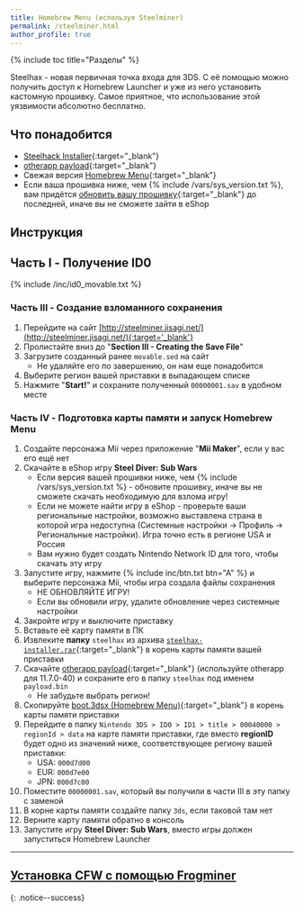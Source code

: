 ```yaml
---
title: Homebrew Menu (используя Steelminer)
permalink: /steelminer.html
author_profile: true
---
```

{% include toc title="Разделы" %}

Steelhax - новая первичная точка входа для 3DS. С её помощью можно получить доступ к Homebrew Launcher и уже из него установить кастомную прошивку. Самое приятное, что использование этой уязвимости абсолютно бесплатно. 

## Что понадобится 

* [Steelhack Installer](https://github.com/VegaRoXas/vegaroxas.github.io/raw/master/files/steelhax-installer.rar){:target="_blank"}
* [otherapp payload](http://smealum.github.io/3ds/##otherapp){:target="_blank"}
* Свежая версия [Homebrew Menu](https://github.com/fincs/new-hbmenu/releases/download/v2.0.0/boot.3dsx){:target="_blank"}
* Если ваша прошивка ниже, чем {% include /vars/sys_version.txt %}, вам придётся [обновить вашу прошивку](update-system#%D1%87%D0%B0%D1%81%D1%82%D1%8C-ii---%D0%BE%D0%B1%D0%BD%D0%BE%D0%B2%D0%BB%D0%B5%D0%BD%D0%B8%D0%B5-%D1%81%D0%B8%D1%81%D1%82%D0%B5%D0%BC%D1%8B){:target="_blank"} до последней, иначе вы не сможете зайти в eShop

## Инструкция 

## Часть I - Получение ID0

{% include /inc/id0_movable.txt %}

### Часть III - Создание взломанного сохранения 

1. Перейдите на сайт [http://steelminer.jisagi.net/](http://steelminer.jisagi.net/){:target='_blank'}
1. Пролистайте вниз до "**Section III - Creating the Save File**"
1. Загрузите созданный ранее `movable.sed` на сайт
	* Не удаляйте его по завершению, он нам еще понадобится
1. Выберите регион вашей приставки в выпадающем списке 
1. Нажмите "**Start!**" и сохраните полученный `00000001.sav` в удобном месте

### Часть IV - Подготовка карты памяти и запуск Homebrew Menu

1. Создайте персонажа Mii через приложение "**Mii Maker**", если у вас его ещё нет
1. Скачайте в eShop игру **Steel Diver: Sub Wars**
	* Если версия вашей прошивки ниже, чем {% include /vars/sys_version.txt %} - обновите прошивку, иначе вы не сможете скачать необходимую для взлома игру!
	* Если не можете найти игру в eShop - проверьте ваши региональные настройки, возможно выставлена страна в которой игра недоступна (Системные настройки -> Профиль -> Региональные настройки). Игра точно есть в регионе USA и Россия 
	* Вам нужно будет создать Nintendo Network ID для того, чтобы скачать эту игру
1. Запустите игру, нажмите {% include inc/btn.txt btn="A" %} и выберите персонажа Mii, чтобы игра создала файлы сохранения
	* НЕ ОБНОВЛЯЙТЕ ИГРУ!
	* Если вы обновили игру, удалите обновление через системные настройки
1. Закройте игру и выключите приставку
1. Вставьте её карту памяти в ПК
1. Извлеките **папку** `steelhax` из архива [`steelhax-installer.rar`](https://github.com/VegaRoXas/vegaroxas.github.io/raw/master/files/steelhax-installer.rar){:target="_blank"} в корень карты памяти вашей приставки
1. Скачайте [otherapp payload](http://smealum.github.io/3ds/##otherapp){:target="_blank"} (используйте otherapp для 11.7.0-40) и сохраните его в папку `steelhax` под именем `payload.bin`
	* Не забудьте выбрать регион!
1. Скопируйте [boot.3dsx (Homebrew Menu)](https://github.com/fincs/new-hbmenu/releases/download/v2.0.0/boot.3dsx){:target="_blank"} в корень карты памяти приставки
1. Перейдите в папку `Nintendo 3DS > ID0 > ID1 > title > 00040000 > regionId > data` на карте памяти приставки, где вместо **regionID** будет одно из значений ниже, соответствующее региону вашей приставки:
	* USA: `000d7d00`
	* EUR: `000d7e00`
	* JPN: `000d7c00`
1. Поместите `00000001.sav`, который вы получили в части III в эту папку с заменой
1. В корне карты памяти создайте папку `3ds`, если таковой там нет
1. Верните карту памяти обратно в консоль
1. Запустите игру **Steel Diver: Sub Wars**, вместо игры должен запуститься Homebrew Launcher

___

## [Установка CFW с помощью Frogminer](frogminer)
{: .notice--success}
